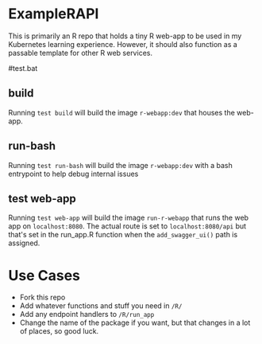 # ExampleRAPI
This is primarily an R repo that holds a tiny R web-app to be used in my Kubernetes learning experience. However, it should also function as a passable template for other R web services.

#test.bat
## build
Running `test build` will build the image `r-webapp:dev` that houses the web-app.

## run-bash
Running `test run-bash` will build the image `r-webapp:dev` with a bash entrypoint to help debug internal issues

## test web-app
Running `test web-app` will build the image `run-r-webapp` that runs the web app on `localhost:8080`. The actual route is set to `localhost:8080/api` but that's set in the run_app.R function when the `add_swagger_ui()` path is assigned.

# Use Cases
- Fork this repo
- Add whatever functions and stuff you need in `/R/`
- Add any endpoint handlers to `/R/run_app`
- Change the name of the package if you want, but that changes in a lot of places, so good luck.


